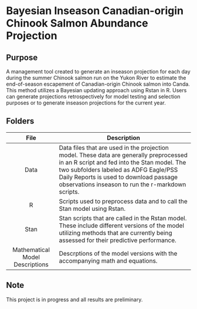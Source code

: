 # Bayesian Inseason Canadian-origin Chinook Salmon Abundance Projection
## Purpose
A management tool created to generate an inseason projection for each day during the summer Chinook salmon run on the Yukon River to estimate the end-of-season escapement of Canadian-origin Chinook salmon into Canda. This method utilizes a Bayesian updating approach using Rstan in R. Users can generate projections retrospectively for model testing and selection purposes or to generate inseason projections for the current year.
## Folders
|File|Description|
|:---:|---|
|Data|Data files that are used in the projection model. These data are generally preprocessed in an R script and fed into the Stan model. The two subfolders labeled as ADFG Eagle/PSS Daily Reports is used to download passage observations inseason to run the r-markdown scripts.|
|R|Scripts used to preprocess data and to call the Stan model using Rstan. |
|Stan| Stan scripts that are called in the Rstan model. These include different versions of the model utilizing methods that are currently being assessed for their predictive performance.|
|Mathematical Model Descriptions| Descrptions of the model versions with the accompanying math and equations.|

## Note
This project is in progress and all results are preliminary.
